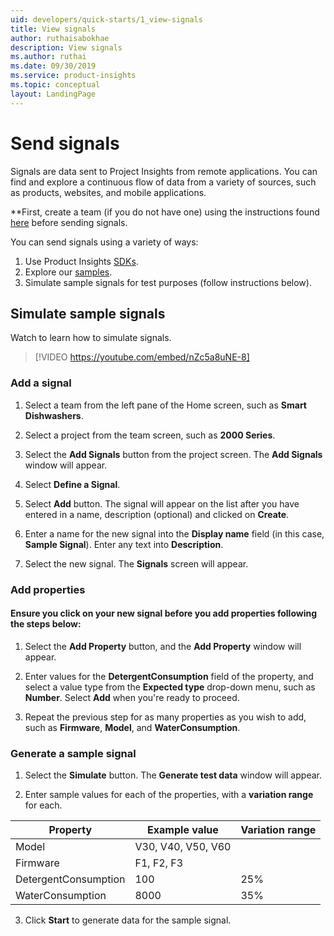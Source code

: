 ```yaml
---
uid: developers/quick-starts/1_view-signals
title: View signals
author: ruthaisabokhae
description: View signals
ms.author: ruthai
ms.date: 09/30/2019
ms.service: product-insights
ms.topic: conceptual
layout: LandingPage
---
```


# Send signals 

Signals are data sent to Project Insights from remote applications. You can find and explore a continuous flow of data from a variety of sources, such as products, websites, and mobile applications.    

**First, create a team (if you do not have one) using the instructions found [here](create-a-team.md) before sending signals.

You can send signals using a variety of ways:  

1. Use Product Insights [SDKs](../dev-resources/index.md).  
1. Explore our [samples](../tutorials/explore-samples.md).  
1. Simulate sample signals for test purposes (follow instructions below).  


## Simulate sample signals

Watch to learn how to simulate signals. 

>[!VIDEO https://youtube.com/embed/nZc5a8uNE-8]


### Add a signal

1. Select a team from the left pane of the Home screen, such as **Smart Dishwashers**.

1. Select a project from the team screen, such as **2000 Series**.

1. Select the **Add Signals** button from the project screen. The **Add Signals** window will appear.

1. Select **Define a Signal**.

1. Select **Add** button. The signal will appear on the list after you have entered in a name, description (optional) and clicked on **Create**.

1. Enter a name for the new signal into the **Display name** field (in this case, **Sample Signal**). Enter any text into **Description**. 

1. Select the new signal. The **Signals** screen will appear.

### Add properties

#### Ensure you click on your new signal before you add properties following the steps below:

1. Select the **Add Property** button, and the **Add Property** window will appear. 

1. Enter values for the **DetergentConsumption** field of the property, and select a value type from the **Expected type** drop-down menu, such as **Number**. Select **Add** when you're ready to proceed. 

1. Repeat the previous step for as many properties as you wish to add, such as **Firmware**, **Model**, and **WaterConsumption**.

### Generate a sample signal

1. Select the **Simulate** button. The **Generate test data** window will appear.

2. Enter sample values for each of the properties, with a **variation range** for each.

|Property|Example value|Variation range|
|--------|-------------|---------------|
|Model|V30, V40, V50, V60|
|Firmware|F1, F2, F3|
|DetergentConsumption|100|25%|
|WaterConsumption|8000|35%|


3. Click **Start** to generate data for the sample signal.
